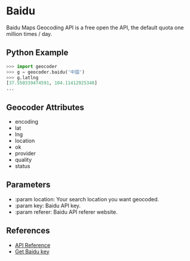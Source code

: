 # Baidu

Baidu Maps Geocoding API is a free open the API, the default quota
one million times / day.

## Python Example

```python
>>> import geocoder
>>> g = geocoder.baidu('中国')
>>> g.latlng
[37.550339474591, 104.11412925348]
...
```

## Geocoder Attributes

- encoding
- lat
- lng
- location
- ok
- provider
- quality
- status

## Parameters

* :param location: Your search location you want geocoded.
* :param key: Baidu API key.
* :param referer: Baidu API referer website.

## References

- [API Reference](http://developer.baidu.com/map/index.php?title=webapi/guide/webservice-geocoding)
- [Get Baidu key](http://lbsyun.baidu.com/apiconsole/key)